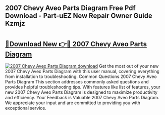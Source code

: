 ## 2007 Chevy Aveo Parts Diagram Free Pdf Download - Part-uEZ New Repair Owner Guide Kzmjz

# <h2><a href="http://dfpu5e.blite.top/?on=2007+Chevy+Aveo+Parts+Diagram">🔗Download New 👉🔴 2007 Chevy Aveo Parts Diagram</a></h2>

[![2007 Chevy Aveo Parts Diagram download](https://i.imgur.com/lujVjoI.png)](http://dfpu5e.blite.top/?on=2007+Chevy+Aveo+Parts+Diagram)
Get the most out of your new 2007 Chevy Aveo Parts Diagram with this user manual, covering everything from installation to troubleshooting. Common Questions 2007 Chevy Aveo Parts Diagram This section addresses commonly asked questions and provides helpful troubleshooting tips. With features like list of features, your new 2007 Chevy Aveo Parts Diagram is designed to maximize productivity and efficiency. Your Feedback is Valuable 2007 Chevy Aveo Parts Diagram. We appreciate your input and are committed to providing you with exceptional service.
